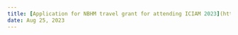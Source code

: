 ```yaml
---
title: [Application for NBHM travel grant for attending ICIAM 2023](http://www.math.iisc.ac.in/NBHMICIAM2023/)
date: Aug 25, 2023 
---
```


